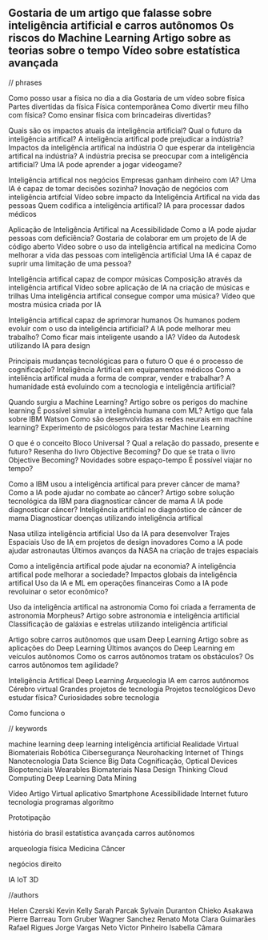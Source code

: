 Gostaria de um artigo que falasse sobre inteligência artificial e carros autônomos
Os riscos do Machine Learning
Artigo sobre as teorias sobre o tempo
Vídeo sobre estatística avançada
---

// phrases

<!-- A fascinante física do dia a dia -->
Como posso usar a física no dia a dia
Gostaria de um vídeo sobre física
Partes divertidas da física
Física contemporânea
Como divertir meu filho com física?
Como ensinar física com brincadeiras divertidas?

<!-- Como a Inteligência Artificial pode provocar uma segunda Revolução Industrial -->
Quais são os impactos atuais da inteligência artificial?
Qual o futuro da inteligência artifical?
A inteligência artifical pode prejudicar a indústria?
Impactos da inteligência artifical na indústria
O que esperar da inteligência artifical na indústria?
A indústria precisa se preocupar com a inteligência artificial?
Uma IA pode aprender a jogar videogame?

<!-- Como as pessoas e a inteligência artificial podem trabalhar juntas para criar melhores negócios -->
<!-- Democratização do processo da descoberta arqueológica
Qualquer um pode praticar arqueologia?
Artigo com relatos sobre arqueologia
Vídeo sobre arqueologia
Vídeo sobre ruínas antigas
Vídeo de mistérios arqueológicos
Pirâmides do Egito
Como ser um arqueólogo? -->
<!-- Descobertas arqueológicas -->

Inteligência artifical nos negócios
Empresas ganham dinheiro com IA?
Uma IA é capaz de tomar decisões sozinha?
Inovação de negócios com inteligência artifcial
Vídeo sobre impacto da Inteligência Artifical na vida das pessoas
Quem codifica a inteligência artifical?
IA para processar dados médicos

Aplicação de Inteligência Artifical na Acessibilidade
Como a IA pode ajudar pessoas com deficiência?
Gostaria de colaborar em um projeto de IA de código aberto
Vídeo sobre o uso da inteligência artifical na medicina
Como melhorar a vida das pessoas com inteligência artificial
Uma IA é capaz de suprir uma limitação de uma pessoa?

Inteligência artifical capaz de compor músicas
Composição através da inteligência artifical
Vídeo sobre aplicação de IA na criação de músicas e trilhas
Uma inteligência artifical consegue compor uma música?
Vídeo que mostra música criada por IA

Inteligência artifical capaz de aprimorar humanos
Os humanos podem evoluir com o uso da inteligência artificial?
A IA pode melhorar meu trabalho?
Como ficar mais inteligente usando a IA?
Vídeo da Autodesk utilizando IA para design

<!-- Futuro cada vez mais perto -->
Principais mudanças tecnológicas para o futuro
O que é o processo de cognificação?
Inteligência Artifical em equipamentos médicos
Como a inteliência artifical muda a forma de comprar, vender  e trabalhar?
A humanidade está evoluindo com a tecnologia e inteligência artificial?

<!-- Os riscos do Machine Learning -->
Quando surgiu a Machine Learning?
Artigo sobre os perigos do machine learning
É possível simular a inteligência humana com ML?
Artigo que fala sobre IBM Watson
Como são desenvolvidas as redes neurais em machine learning?
Experimento de psicólogos para testar Machine Learning


<!-- Nova teoria diz que passado, presente e futuro coexistem -->
O que é o conceito Bloco Universal ?
Qual a relação do passado, presente e futuro?
Resenha do livro Objective Becoming?
Do que se trata o livro Objective Becoming?
Novidades sobre espaço-tempo
É possível viajar no tempo?

<!-- Inteligência Artificial da IBM consegue prever câncer de mama -->
Como a IBM usou a inteligência artifical para prever câncer de mama?
Como a IA pode ajudar no combate ao câncer?
Artigo sobre solução tecnológica da IBM para diagnosticar câncer de mama
A IA pode diagnosticar câncer?
Inteligência artificial no diagnóstico de câncer de mama
Diagnosticar doenças utilizando inteligência artifical





<!-- Inteligência artificial ajuda a Nasa a projetar novos trajes espaciais -->
Nasa utiliza inteligência artificial
Uso da IA para desenvolver Trajes Espaciais
Uso de IA em projetos de design inovadores
Como a IA pode ajudar astronautas
Últimos avanços da NASA na criação de trajes espaciais

<!-- Como a inteligência artificial pode mudar o cenário de oferta de crédito" -->
Como a inteligência artifical pode ajudar na economia?
A inteligência artifical pode melhorar a sociedade?
Impactos globais da inteligência artifical
Uso da IA e ML em operações financeiras
Como a IA pode revoluinar o setor econômico?

<!-- Cientistas criam programa poderoso que aprimora detecção de galáxias -->
Uso da inteligência artifical na astronomia
Como foi criada a ferramenta de astronomia Morpheus?
Artigo sobre astronomia e inteligência artificial
Classificação de galáxias e estrelas utilizando inteligência artificial


<!-- Deep Learning: conheça o cérebro dos carros autônomos" -->
Artigo sobre carros autônomos que usam Deep Learning
Artigo sobre as aplicações do Deep Learning
Últimos avanços do Deep Learning em veículos autônomos
Como os carros autônomos tratam os obstáculos?
Os carros autônomos tem agilidade?

Inteligência Artifical
Deep Learning
Arqueologia
IA em carros autônomos
Cérebro virtual
Grandes projetos de tecnologia
Projetos tecnológicos
Devo estudar física?
Curiosidades sobre tecnologia


Como funciona o


// keywords


machine learning
deep learning
inteligência artificial
Realidade Virtual
Biomateriais
Robótica
Cibersegurança
Neurohacking
Internet of Things
Nanotecnologia
Data Science
Big Data
Cognificação,
Optical Devices
Biopotenciais
Wearables
Biomateriais
Nasa
Design Thinking
Cloud Computing
Deep Learning
Data Mining


Vídeo
Artigo
Virtual
aplicativo
Smartphone
Acessibilidade
Internet
futuro
tecnologia
programas
algoritmo

Prototipação

história do brasil
estatística avançada
carros autônomos

arqueologia
física
Medicina
Câncer

negócios
direito

IA
IoT
3D

//authors

Helen Czerski
Kevin Kelly
Sarah Parcak
Sylvain Duranton
Chieko Asakawa
Pierre Barreau
Tom Gruber
Wagner Sanchez
Renato Mota
Clara Guimarães
Rafael Rigues
Jorge Vargas Neto
Victor Pinheiro
Isabella Câmara
